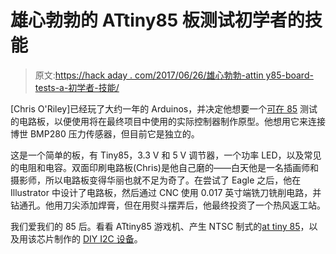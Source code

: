 # 雄心勃勃的 ATtiny85 板测试初学者的技能

> 原文:[https://hack aday . com/2017/06/26/雄心勃勃-attin y85-board-tests-a-初学者-技能/](https://hackaday.com/2017/06/26/ambitious-attiny85-board-tests-a-beginners-skills/)

[Chris O'Riley]已经玩了大约一年的 Arduinos，并决定他想要一个[可在 85](http://chris3d.com/html/detail_attiny85.html) 测试的电路板，以便使用将在最终项目中使用的实际控制器制作原型。他想用它来连接博世 BMP280 压力传感器，但目前它是独立的。

这是一个简单的板，有 Tiny85，3.3 V 和 5 V 调节器，一个功率 LED，以及常见的电阻和电容。双面印刷电路板(Chris)是他自己磨的——白天他是一名插画师和摄影师，所以电路板变得华丽也就不足为奇了。在尝试了 Eagle 之后，他在 Illustrator 中设计了电路板，然后通过 CNC 使用 0.017 英寸端铣刀铣削电路，并钻通孔。他用刀尖添加焊膏，但在用熨斗摆弄后，他最终投资了一个热风返工站。

我们爱我们的 85 后。看看 ATtiny85 游戏机、产生 NTSC 制式的[at tiny 85](http://hackaday.com/2015/02/26/attiny85-does-over-the-air-ntsc/)，以及用该芯片制作的 [DIY I2C 设备](http://hackaday.com/2016/11/07/diy-i2c-devices-with-attiny85/)。
